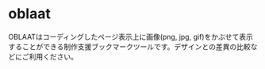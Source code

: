 # oblaat

OBLAATはコーディングしたページ表示上に画像(png, jpg, gif)をかぶせて表示することができる制作支援ブックマークツールです。デザインとの差異の比較などにご利用ください。
